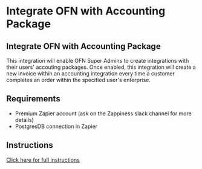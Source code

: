 # Integrate OFN with Accounting Package

## Integrate OFN with Accounting Package

This integration will enable OFN Super Admins to create integrations with their users' accouting packages. Once enabled, this integration will create a new invoice within an accounting integration every time a customer completes an order within the specified user's enterprise.

## Requirements

* Premium Zapier account \(ask on the Zappiness slack channel for more details\)
* PostgresDB connection in Zapier

## Instructions

[Click here for full instructions](https://docs.google.com/document/d/1i-bN3RBLcNruKMoiA4rk67G9kIT_dK0a5EXNgNfPN6c/edit)

